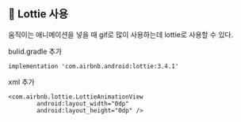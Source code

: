 ## 📌 Lottie 사용

움직이는 애니메이션을 넣을 때 gif로 많이 사용하는데 lottie로 사용할 수 있다.

bulid.gradle 추가

```
implementation 'com.airbnb.android:lottie:3.4.1'
```


xml 추가
```
<com.airbnb.lottie.LottieAnimationView
        android:layout_width="0dp"
        android:layout_height="0dp" />
```
